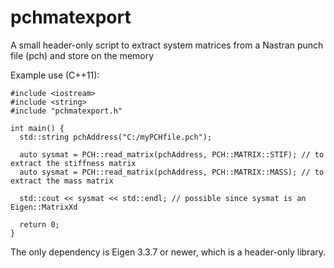 # pchmatexport
A small header-only script to extract system matrices from a Nastran punch file (pch) and store on the memory

Example use (C++11):
```
#include <iostream>
#include <string>
#include "pchmatexport.h"

int main() {
  std::string pchAddress("C:/myPCHfile.pch");
  
  auto sysmat = PCH::read_matrix(pchAddress, PCH::MATRIX::STIF); // to extract the stiffness matrix
  auto sysmat = PCH::read_matrix(pchAddress, PCH::MATRIX::MASS); // to extract the mass matrix
  
  std::cout << sysmat << std::endl; // possible since sysmat is an Eigen::MatrixXd
  
  return 0;
}

```
The only dependency is Eigen 3.3.7 or newer, which is a header-only library. 
